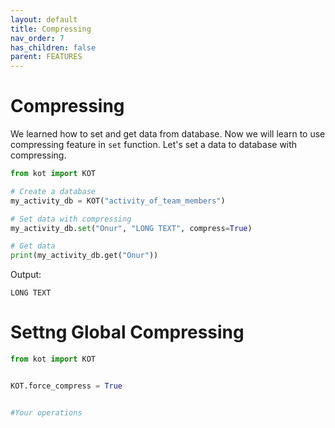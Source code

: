 ```yaml
---
layout: default
title: Compressing
nav_order: 7
has_children: false
parent: FEATURES
---
```


# Compressing
We learned how to set and get data from database. Now we will learn to use compressing feature in `set` function. Let's set a data to database with compressing.

```python
from kot import KOT

# Create a database
my_activity_db = KOT("activity_of_team_members")

# Set data with compressing
my_activity_db.set("Onur", "LONG TEXT", compress=True)

# Get data
print(my_activity_db.get("Onur"))
```

Output:

```console
LONG TEXT
```

# Settng Global Compressing

```python
from kot import KOT


KOT.force_compress = True


#Your operations

```